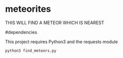 # meteorites

THIS WILL FIND A METEOR WHICH IS NEAREST

#dependencies

This project requires Python3 and the requests module

`python3 find_meteors.py`
